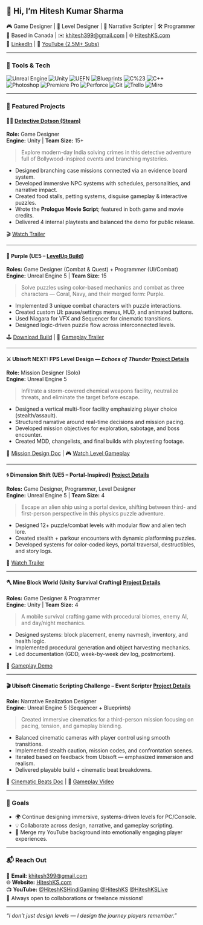 ## 👋 Hi, I’m Hitesh Kumar Sharma

🎮 Game Designer | 🧠 Level Designer | 📜 Narrative Scripter | 🛠 Programmer  
📍 Based in Canada | ✉️ khitesh399@gmail.com | 🌐 [HiteshKS.com](https://HiteshKS.com)  
💼 [LinkedIn](https://linkedin.com/in/hiteshks) | 🎥 [YouTube (2.5M+ Subs)](https://www.youtube.com/@HiteshKSHindiGaming)

---

### 🔧 Tools & Tech

![Unreal Engine](https://img.shields.io/badge/Unreal%20Engine-5-blue?logo=unrealengine)
![Unity](https://img.shields.io/badge/Unity-2023-black?logo=unity)
![UEFN](https://img.shields.io/badge/Fortnite%20Editor-UEFN-purple?logo=fortnite)
![Blueprints](https://img.shields.io/badge/Blueprints-VisualScripting-blue)
![C%23](https://img.shields.io/badge/C%23-Unity-green?logo=csharp)
![C++](https://img.shields.io/badge/C++-Unreal-blue?logo=cplusplus)
![Photoshop](https://img.shields.io/badge/Photoshop-UI%20Design-blue?logo=adobephotoshop)
![Premiere Pro](https://img.shields.io/badge/Premiere%20Pro-Video%20Editing-purple?logo=adobepremierepro)
![Perforce](https://img.shields.io/badge/Perforce-Version%20Control-darkblue?logo=perforce)
![Git](https://img.shields.io/badge/Git-Version%20Control-orange?logo=git)
![Trello](https://img.shields.io/badge/Trello-Task%20Management-0079BF?logo=trello)
![Miro](https://img.shields.io/badge/Miro-Whiteboarding-yellow?logo=miro)


---

### 🧩 Featured Projects

#### 🕵️‍♂️ <a href="https://store.steampowered.com/app/2450840/Detective_Dotson/" target="_blank">Detective Dotson (Steam)</a>
**Role:** Game Designer  
**Engine:** Unity | **Team Size:** 15+  
> Explore modern-day India solving crimes in this detective adventure full of Bollywood-inspired events and branching mysteries.

- Designed branching case missions connected via an evidence board system.
- Developed immersive NPC systems with schedules, personalities, and narrative impact.
- Created food stalls, petting systems, disguise gameplay & interactive puzzles.
- Wrote the **Prologue Movie Script**; featured in both game and movie credits.
- Delivered 4 internal playtests and balanced the demo for public release.

🎬 [Watch Trailer](https://www.youtube.com/watch?v=20oxpL6uwIY)

---

#### 💜 Purple (UE5 – [LevelUp Build](https://www.hiteshks.com/unrealenginepurple))
**Roles:** Game Designer (Combat & Quest) + Programmer (UI/Combat)  
**Engine:** Unreal Engine 5 | **Team Size:** 15  
> Solve puzzles using color-based mechanics and combat as three characters — Coral, Navy, and their merged form: Purple.

- Implemented 3 unique combat characters with puzzle interactions.
- Created custom UI: pause/settings menus, HUD, and animated buttons.
- Used Niagara for VFX and Sequencer for cinematic transitions.
- Designed logic-driven puzzle flow across interconnected levels.

🕹️ [Download Build](https://drive.google.com/file/d/1c9yYfBtfyVsAekIxJVBWHtE6OswgF2L8/) | 🎥 [Gameplay Trailer](https://youtu.be/BVYQm60f5qQ?si=niKR8UiROzRek0-k)

---

#### ⚔️ Ubisoft NEXT: FPS Level Design — *Echoes of Thunder* [Project Details](https://hiteshks.com/ubisoft-next-mission-design)
**Role:** Mission Designer (Solo)  
**Engine:** Unreal Engine 5  
> Infiltrate a storm-covered chemical weapons facility, neutralize threats, and eliminate the target before escape.

- Designed a vertical multi-floor facility emphasizing player choice (stealth/assault).
- Structured narrative around real-time decisions and mission pacing.
- Developed mission objectives for exploration, sabotage, and boss encounter.
- Created MDD, changelists, and final builds with playtesting footage.

📄 [Mission Design Doc](https://drive.google.com/file/d/1GktYurAM9MrCq9LtUBsdGP-1KSbjZjbZ) | 🎮 [Watch Level Gameplay](https://youtu.be/GbQchdxmH3I)

---

#### 🌀 Dimension Shift (UE5 – Portal-Inspired) [Project Details](https://hiteshks.com/dimensionshiftue5consoleproject)
**Roles:** Game Designer, Programmer, Level Designer  
**Engine:** Unreal Engine 5 | **Team Size:** 4  
> Escape an alien ship using a portal device, shifting between third- and first-person perspective in this physics puzzle adventure.

- Designed 12+ puzzle/combat levels with modular flow and alien tech lore.
- Created stealth + parkour encounters with dynamic platforming puzzles.
- Developed systems for color-coded keys, portal traversal, destructibles, and story logs.

🎥 [Watch Trailer](https://youtu.be/gMIBdOw_1yA)

---

#### 🪓 Mine Block World (Unity Survival Crafting) [Project Details](https://hiteshks.com/mineblockworld)
**Roles:** Game Designer & Programmer  
**Engine:** Unity | **Team Size:** 4  
> A mobile survival crafting game with procedural biomes, enemy AI, and day/night mechanics.

- Designed systems: block placement, enemy navmesh, inventory, and health logic.
- Implemented procedural generation and object harvesting mechanics.
- Led documentation (GDD, week-by-week dev log, postmortem).

📱 [Gameplay Demo](https://youtu.be/HzdZyTkyhZY)

---

#### 🎬 Ubisoft Cinematic Scripting Challenge – Event Scripter [Project Details](https://hiteshks.com/ubisoft-cinematic-event-scripting)
**Role:** Narrative Realization Designer  
**Engine:** Unreal Engine 5 (Sequencer + Blueprints)  
> Created immersive cinematics for a third-person mission focusing on pacing, tension, and gameplay blending.

- Balanced cinematic cameras with player control using smooth transitions.
- Implemented stealth caution, mission codes, and confrontation scenes.
- Iterated based on feedback from Ubisoft — emphasized immersion and realism.
- Delivered playable build + cinematic beat breakdowns.

📄 [Cinematic Beats Doc](https://drive.google.com/file/d/1N4J9TsE1xhWljeEd2oapmq-BXGEFEI6s) | 🎥 [Gameplay Video](https://youtu.be/SFuUf3ZOtpo)

---

### 🎯 Goals

- 🌍 Continue designing immersive, systems-driven levels for PC/Console.
- 💡 Collaborate across design, narrative, and gameplay scripting.
- 🎥 Merge my YouTube background into emotionally engaging player experiences.

---

### 📬 Reach Out

📧 **Email:** khitesh399@gmail.com  
🌐 **Website:** [HiteshKS.com](https://HiteshKS.com)  
📺 **YouTube:** [@HiteshKSHindiGaming](https://www.youtube.com/@HiteshKSHindiGaming) [@HiteshKS](https://www.youtube.com/@HiteshKS)  [@HiteshKSLive](https://www.youtube.com/@HiteshKSLive)    
🤝 Always open to collaborations or freelance missions!

---

_“I don’t just design levels — I design the journey players remember.”_
